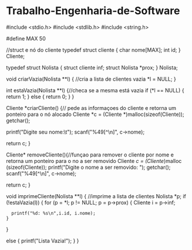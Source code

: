 # Trabalho-Engenharia-de-Software
#include <stdio.h>
#include <stdlib.h>
#include <string.h>

#define MAX 50

//struct e nó do cliente
typedef struct cliente {
  char nome[MAX];
  int id;
} Cliente;

typedef struct Nolista {
  struct cliente inf;
  struct Nolista *prox;
} Nolista;

void criarVazia(Nolista **l) { //cria a lista de clientes vazia
*l = NULL; 
}

int estaVazia(Nolista **l) {//checa se a mesma está vazia
  if (*l == NULL) {
    return 1;
  } else {
    return 0;
  }
}

Cliente *criarCliente() {// pede as informaçoes do cliente e retorna um ponteiro para o nó alocado
  Cliente *c = (Cliente *)malloc(sizeof(Cliente));
  getchar();

  printf("Digite seu nome:\t");
  scanf("%49[^\n]", c->nome);

  return c;
}

Cliente* removeCliente(){//funçao para remover o cliente por nome e retorna um ponteiro para o no a ser removido
  Cliente *c = (Cliente*)malloc (sizeof(Cliente));
  printf("Digite o nome a ser removido: ");
  getchar();
  scanf("%49[^\n]", c->nome);

  return c;
}


void imprimeCliente(Nolista **l) { //imprime a lista de clientes
  Nolista *p;
  if (!estaVazia(l)) {
    for (p = *l; p != NULL; p = p->prox) {
      Cliente i = p->inf;

      printf("%d: %s\n",i.id, i.nome);
    }
  }

  else {
    printf("Lista Vazia!");
  }
}
